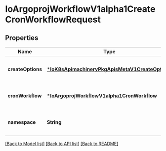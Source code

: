 # IoArgoprojWorkflowV1alpha1CreateCronWorkflowRequest


## Properties
Name | Type | Description | Notes
------------ | ------------- | ------------- | -------------
**createOptions** | [***IoK8sApimachineryPkgApisMetaV1CreateOptions**](IoK8sApimachineryPkgApisMetaV1CreateOptions.md) |  | [optional] [default to nothing]
**cronWorkflow** | [***IoArgoprojWorkflowV1alpha1CronWorkflow**](IoArgoprojWorkflowV1alpha1CronWorkflow.md) |  | [optional] [default to nothing]
**namespace** | **String** |  | [optional] [default to nothing]


[[Back to Model list]](../README.md#models) [[Back to API list]](../README.md#api-endpoints) [[Back to README]](../README.md)


